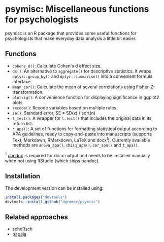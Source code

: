 # psymisc: Miscellaneous functions for psychologists

psymisc is an R package that provides some useful functions for psychologists that make everyday data analysis a little bit easier.

## Functions

-   `cohens_d()`: Calculate Cohen's d effect size.
-   `ds()`: An alternative to `aggregate()` for descriptive statistics. It wraps `dplyr::group_by()` and `dplyr::summarise()` into a convenient formula interface.
- `mean_cor()`: Calculate the mean of several correlations using Fisher-Z-transformation.
-   `plotsig()`: A convenience function for displaying significance in ggplot2 plots.
-   `recode()`: Recode variables based on multiple rules.
-   `se()`: Standard error, SE = SD(x) / sqrt(n)
-   `t_test()`: A wrapper for `t.test()` that includes the original data in its return list.
-   `*_apa()`: A set of functions for formatting statistical output according to APA guidelines, ready to copy-and-paste into manuscripts (supports Text, Markdown, RMarkdown, LaTeX and docx<sup>1</sup>). Currently available methods are `anova_apa()`, `chisq_apa()`, `cor_apa()` and `t_apa()`.

<sup>1</sup> [pandoc](http://pandoc.org/) is required for docx output and needs to be installed manually when not using RStudio (which ships pandoc).

## Installation

The development version can be installed using:

```r
install.packages("devtools")
devtools::install_github("dgromer/psymisc")
```

## Related approaches

-   [schoRsch](http://cran.r-project.org/web/packages/schoRsch/)
-   [papaja](https://github.com/crsh/papaja)
